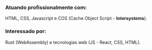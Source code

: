 ### Atuando profissionalmente com:
HTML, CSS, Javascript e COS (Cache Object Script - **Intersystems**).

### Interessado por:
Rust (WebAssembly) e tecnologias web (JS - React, CSS, HTML).

